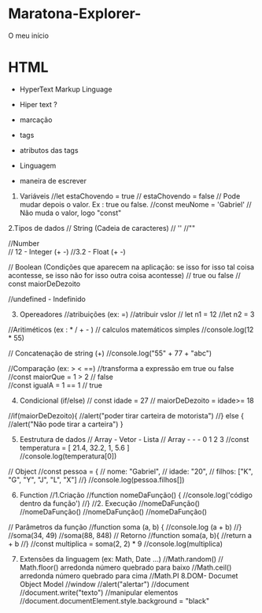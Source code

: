 # Maratona-Explorer-
O meu início 
# HTML 
- HyperText Markup Linguage

- Hiper text ?
- marcação
 - tags
 - atributos das tags
- Linguagem
 - maneira de escrever 


1. Variáveis
  //let estaChovendo = true
  //  estaChovendo = false
  //  Pode mudar depois o valor. Ex : true ou false.
  //const meuNome = 'Gabriel'
  // Não muda o valor, logo "const" 
  
 2.Tipos de dados
  // String (Cadeia de caracteres)
  // ''
  //""

  //Number    
  // 12 - Integer (+ -)
  //3.2 - Float (+ -)

  // Boolean (Condições que aparecem na aplicação: se isso for isso tal coisa acontesse, se isso não for isso outra coisa acontesse)
  // true ou false
  // const maiorDeDezoito 

  //undefined - Indefinido

 3. Opereadores 
  //atribuições (ex: =)
  //atribuir vslor
  // let n1 = 12
  //let n2 = 3

  //Aritiméticos (ex : * / + - )
  // calculos matemáticos simples
 //console.log(12 * 55)

 // Concatenação de string (+)
 //console.log("55" + 77 + "abc")

 //Comparação (ex: > < ==)
 //transforma a expressão em true ou false
 //const maiorQue = 1 > 2 // false  
 //const igualA = 1 == 1 // true    

4. Condicional (if/else)
   // const idade = 27
   // maiorDeDezoito = idade>= 18

  //if(maiorDeDezoito){
   //alert("poder tirar carteira de motorista")
  //} else { 
    //alert("Não pode tirar a carteira") }

 5. Eestrutura de dados
  // Array - Vetor - Lista
  // Array - - -          0     1   2   3
  //const temperatura = [ 21.4, 32.2, 1, 5.6 ]  
  //console.log(temperatura[0])
  
  // Object
  //const pessoa = {
   // nome: "Gabriel",
   // idade: "20",
   // filhos: ["K", "G", "Y", "J", "L", "X"]
  //}
  //console.log(pessoa.filhos[])

 6. Function
  //1.Criação
 //function nomeDaFunção() {
  //console.log('código dentro da função')
 //}
 //2. Execução
  //nomeDaFunção()
  //nomeDaFunção()
  //nomeDaFunção()
  //nomeDaFunção()

  // Parâmetros da função
    //function soma (a, b) {
  //console.log (a + b)
  //}
    //soma(34, 49)
    //soma(88, 848)
  // Retorno
   //function soma(a, b){
    //return a + b
  //}
  //const multiplica = soma(2, 2) * 9
  //console.log(multiplica)

7. Extensões da linguagem (ex: Math, Date ...)
  //Math.random()
 // Math.floor() arredonda número quebrado para baixo
  //Math.ceil() arredonda número quebrado para cima
  //Math.PI
    8.DOM- Documet Object Model
  //window
    //alert("alertar")
  //document
  //document.write("texto")
  //manipular elementos
  //document.documentElement.style.background = "black"
